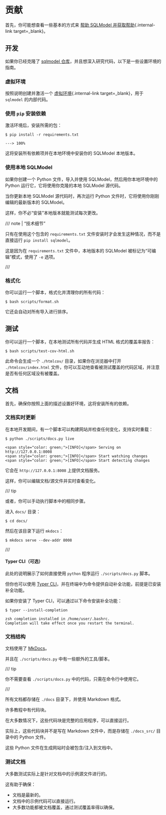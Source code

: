 # 贡献

首先，你可能想查看一些基本的方式来 [帮助 SQLModel 并获取帮助](help.md){.internal-link target=_blank}。

## 开发

如果你已经克隆了 <a href="https://github.com/fastapi/sqlmodel" class="external-link" target="_blank">sqlmodel 仓库</a>，并且想深入研究代码，以下是一些设置环境的指南。

### 虚拟环境

按照说明创建并激活一个 [虚拟环境](virtual-environments.md){.internal-link target=_blank}，用于 `sqlmodel` 的内部代码。

### 使用 `pip` 安装依赖

激活环境后，安装所需的包：

<div class="termy">

```console
$ pip install -r requirements.txt

---> 100%
```

</div>

这将安装所有依赖项并在本地环境中安装你的 SQLModel 本地版本。

### 使用本地 SQLModel

如果你创建一个 Python 文件，导入并使用 SQLModel，然后用你本地环境中的 Python 运行它，它将使用你克隆的本地 SQLModel 源代码。

当你更新本地 SQLModel 源代码时，再次运行 Python 文件时，它将使用你刚刚编辑的最新版本的 SQLModel。

这样，你不必“安装”本地版本就能测试每次更改。

/// note | “技术细节”

只有在使用这个包含的 `requirements.txt` 文件安装时才会发生这种情况，而不是直接运行 `pip install sqlmodel`。

这是因为在 `requirements.txt` 文件中，本地版本的 SQLModel 被标记为“可编辑”模式，使用了 `-e` 选项。

///

### 格式化

你可以运行一个脚本，格式化并清理你的所有代码：

<div class="termy">

```console
$ bash scripts/format.sh
```

</div>

它还会自动对所有导入进行排序。

## 测试

你可以运行一个脚本，在本地测试所有代码并生成 HTML 格式的覆盖率报告：

<div class="termy">

```console
$ bash scripts/test-cov-html.sh
```

</div>

此命令会生成一个 `./htmlcov/` 目录，如果你在浏览器中打开 `./htmlcov/index.html` 文件，你可以互动地查看被测试覆盖的代码区域，并注意是否有任何区域没有被覆盖。

## 文档

首先，确保你按照上面的描述设置好环境，这将安装所有的依赖。

### 文档实时更新

在本地开发期间，有一个脚本可以构建网站并检查任何变化，支持实时重载：

<div class="termy">

```console
$ python ./scripts/docs.py live

<span style="color: green;">[INFO]</span> Serving on http://127.0.0.1:8008
<span style="color: green;">[INFO]</span> Start watching changes
<span style="color: green;">[INFO]</span> Start detecting changes
```

</div>

它会在 `http://127.0.0.1:8008` 上提供文档服务。

这样，你可以编辑文档/源文件并实时查看变化。

/// tip

或者，你可以手动执行脚本中的相同步骤。

进入 `docs/` 目录：

```console
$ cd docs/
```

然后在该目录下运行 `mkdocs`：

```console
$ mkdocs serve --dev-addr 8008
```

///

#### Typer CLI（可选）

此处的说明展示了如何直接使用 `python` 程序运行 `./scripts/docs.py` 脚本。

但你也可以使用 <a href="https://typer.tiangolo.com/typer-cli/" class="external-link" target="_blank">Typer CLI</a>，并在终端中为命令提供自动补全功能，前提是已安装补全功能。

如果你安装了 Typer CLI，可以通过以下命令安装补全功能：

<div class="termy">

```console
$ typer --install-completion

zsh completion installed in /home/user/.bashrc.
Completion will take effect once you restart the terminal.
```

</div>

### 文档结构

文档使用了 <a href="https://www.mkdocs.org/" class="external-link" target="_blank">MkDocs</a>。

并且在 `./scripts/docs.py` 中有一些额外的工具/脚本。

/// tip

你不需要查看 `./scripts/docs.py` 中的代码，只需在命令行中使用它。

///

所有文档都存储在 `./docs` 目录下，并使用 Markdown 格式。

许多教程中有代码块。

在大多数情况下，这些代码块是完整的应用程序，可以直接运行。

实际上，这些代码块并不是写在 Markdown 文件中，而是存储在 `./docs_src/` 目录中的 Python 文件。

这些 Python 文件在生成网站时会被包含/注入到文档中。

### 测试文档

大多数测试实际上是针对文档中的示例源文件进行的。

这有助于确保：

* 文档是最新的。
* 文档中的示例代码可以直接运行。
* 大多数功能都被文档覆盖，通过测试覆盖率得以确保。
